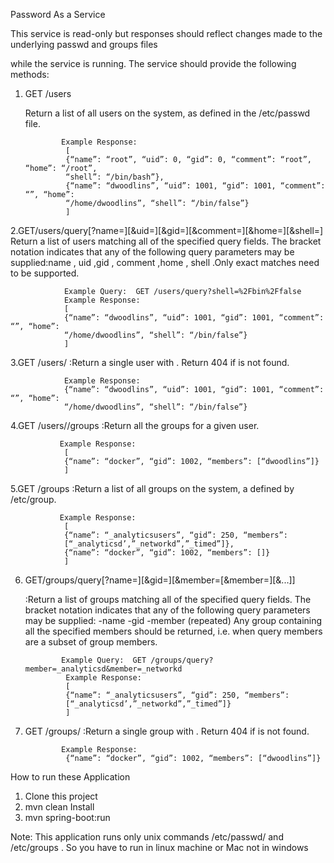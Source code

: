 Password As a Service

This service is read-only but responses should reflect changes made to the underlying passwd and groups files

while the service is running. The service should provide the following methods:
1. GET /users
     
     Return a list of all users on the system, as defined in the /etc/passwd file.
               
               Example Response:
                [
                {“name”: “root”, “uid”: 0, “gid”: 0, “comment”: “root”, “home”: “/root”,
                “shell”: “/bin/bash”},
                {“name”: “dwoodlins”, “uid”: 1001, “gid”: 1001, “comment”: “”, “home”:
                “/home/dwoodlins”, “shell”: “/bin/false”}
                ]
2.GET/users/query[?name=<nq>][&uid=<uq>][&gid=<gq>][&comment=<cq>][&home=<hq>][&shell=<sq>]
Return a list of users matching all of the specified query fields. The bracket notation indicates that any of the following query parameters may be supplied:name , uid ,gid , comment ,home , shell .Only exact matches need to be supported.
                
                
                Example Query: ​ GET /users/query?shell=%2Fbin%2Ffalse
                Example Response:
                [
                {“name”: “dwoodlins”, “uid”: 1001, “gid”: 1001, “comment”: “”, “home”:
                “/home/dwoodlins”, “shell”: “/bin/false”}
                ]
3.GET /users/<uid>
      :Return a single user with <uid>. Return 404 if <uid> is not found.
                
                Example Response:
                {“name”: “dwoodlins”, “uid”: 1001, “gid”: 1001, “comment”: “”, “home”:
                “/home/dwoodlins”, “shell”: “/bin/false”}
4.GET /users/<uid>/groups
      :Return all the groups for a given user.
               
               Example Response:
                [
                {“name”: “docker”, “gid”: 1002, “members”: [“dwoodlins”]}
                ]
5.GET /groups
      :Return a list of all groups on the system, a defined by /etc/group.
               
               Example Response:
                [
                {“name”: “_analyticsusers”, “gid”: 250, “members”:
                [“_analyticsd’,”_networkd”,”_timed”]},
                {“name”: “docker”, “gid”: 1002, “members”: []}
                ]
6. GET/groups/query[?name=<nq>][&gid=<gq>][&member=<mq1>[&member=<mq2>][&...]]
      
      :Return a list of groups matching all of the specified query fields. The bracket notation indicates that any of the
following query parameters may be supplied:
        -name
        -gid
        -member (repeated)
        Any group containing all the specified members should be returned, i.e. when query members are a subset of
        group members.
               
               Example Query: ​ GET /groups/query?member=_analyticsd&member=_networkd
                Example Response:
                [
                {“name”: “_analyticsusers”, “gid”: 250, “members”:
                [“_analyticsd’,”_networkd”,”_timed”]}
                ]
7. GET /groups/<gid>
      :Return a single group with <gid>. Return 404 if <gid> is not found.
               
               Example Response:
                {“name”: “docker”, “gid”: 1002, “members”: [“dwoodlins”]}
                
 How to run these Application
 
   1. Clone this project 
   2. mvn clean Install
   3. mvn spring-boot:run

   
 Note: This application runs only unix commands /etc/passwd/ and /etc/groups . So you have to run in linux machine or Mac not in windows
